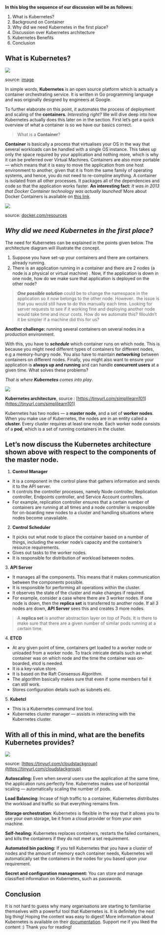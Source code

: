 **In this blog the sequence of our discussion will be as follows:**

1.  What is Kubernetes?
2.  Background on Container
3.  Why did we need Kubernetes in the first place?
4.  Discussion over Kubernetes architecture
5.  Kubernetes Benefits
6.  Conclusion

## **What is Kubernetes?**

![](https://miro.medium.com/max/1400/1*-v7aUpje1lN9cisuRvmZiA.png)

source: [image](https://www.a10networks.com/wp-content/uploads/OnDemandWebinar-Kubernetes-KeyGraphic-@2x-768x422.png)

In simple words, **Kubernetes** is an open source platform which is actually a container orchestrating service. It is written in Go programming language and was originally designed by engineers at Google.

To further elaborate on this point, it automates the process of deployment and scaling of the **containers**. _Interesting right?_ We will dive deep into how Kubernetes actually does this later on in the section. First let’s get a quick overview of what a container is so we have our basics correct.

> What is a **Container**?

**Container** is basically a process that virtualises your OS in the way that several workloads can be handled with a single OS instance. This takes up only the space required by your application and nothing more, which is why it can be preferred over Virtual Machines. Containers are also more portable — which means that it is easy to move the application from one host environment to another, given that it is from the same family of operating systems, and hence, you do not need to re-compline anything. A container is isolated from all other processes. It packages all of the dependencies and code so that the application works faster. **An interesting fact:** _It was in 2013 that Docker Container technology was actually launched!_ More about Docker Containers is available on [this link](https://docs.docker.com/get-started/#what-is-a-container).

![](https://miro.medium.com/max/1400/1*DV80EPvqFv6pkT6auMUWuQ.png)

source: [docker.com/resources](https://www.docker.com/resources/what-container/)

## **_Why did we need Kubernetes in the first place?_**

The need for Kubernetes can be explained in the points given below. The architecture diagram will illustrate the concept.

1.  Suppose you have set-up your containers and there are containers already running.
2.  There is an application running in a container and there are 2 nodes (a node is a physical or virtual machine) . Now, if the application is down in one node, how do we make sure that application is deployed on the other node?

> **_One possible solution_** could be to change the namespace in the application so it now belongs to the other node. However.. the issue is that you would still have to do this manually each time. Looking for server requests to see if it working fine and deploying another node would take time and incur costs. How do we automate this? Wouldn’t it be simpler if a machine did this for us?

**Another challenge:** running several containers on several nodes in a production environment.

With this, you have to **_schedule_** which container runs on which node. This is because you might need different types of containers for different nodes, e.g a memory-hungry node. You also have to maintain **_networking_** between containers on different nodes. Finally, you might also want to ensure your application is **always up and running** and can handle **concurrent users** at a given time. What solves these problems?

_That is where_ **_Kubernetes_** _comes into play_.

![](https://miro.medium.com/max/1400/1*9-wcLW_OSzBFvZcg7SF5FQ.png)

**Kubernetes architecture**, source : [https://tinyurl.com/simplilearn101](https://tinyurl.com/simplilearn101)

Kubernetes has two nodes — a **master node**, and a set of **worker nodes**. When you make use of Kubernetes, the nodes are in an entity called a **cluster.** Every cluster requires at least one node. Each worker node consists of a **pod**, which is a set of running containers in the cluster.

## Let’s now discuss the Kubernetes architecture shown above with respect to the components of the master node.

1.  **Control Manager**

-   It is a component in the control plane that gathers information and sends it to the API server.
-   It controls the controller processes, namely Node controller, Replication controller, Endpoints controller, and Service Account controllers.
-   For example, replication controller ensures that a certain number of containers are running at all times and a node controller is responsible for on-boarding new nodes to a cluster and handling situations where nodes become unavailable.

2. **Control Scheduler**

-   It picks out what node to place the container based on a number of things, including the worker node’s capacity and the container’s resource requirements.
-   Gives out tasks to the worker nodes.
-   It is responsible for distribution of workload between nodes.

3\. **API Server**

-   It manages all the components. This means that it makes communication between the components possible.
-   It is responsible for performing all operations within the cluster.
-   It observes the state of the cluster and make changes if required.
-   For example, consider a case where there are 3 worker nodes. If one node is down, then the **replica set** is transferred to another node. If all 3 nodes are down, **API Server** sees this and creates 3 more nodes.

> A **replica set** is another abstraction layer on top of Pods. It is there to make sure that there are a given number of similar pods running at a certain time.

4\. **ETCD**

-   At any given point of time, containers get loaded to a worker node or unloaded from a worker node. To track intricate details such as what container was on which node and the time the container was on-boarded, etcd is needed.
-   It is a key-value store.
-   It is based on the Raft Consensus Algorithm.
-   The algorithm basically makes sure that even if some members fail it can still work.
-   Stores configuration details such as subnets etc.

5\. **Kubetcl**

-   This is a Kubernetes command line tool.
-   Kubernetes cluster manager — assists in interacting with the Kubernetes cluster.

## With all of this in mind, what are the benefits Kubernetes provides?

![](https://miro.medium.com/max/1400/1*eLDBDioc_oCP263mVaVcgQ.png)

source: [https://tinyurl.com/cloudstackgroup](https://tinyurl.com/cloudstackgroup)

**Autoscaling:** Even when several users use the application at the same time, the application runs perfectly fine. Kubernetes makes use of horizontal scaling — automatically scaling the number of pods.

**Load Balancing**: Incase of high traffic to a container, Kubernetes distributes the workload and traffic so that everything remains firm.

**Storage orchestration**: Kubernetes is flexible in the way that it allows you to use your own storage, be it from a cloud provider or from your own machine.

**Self-healing:** Kubernetes replaces containers, restarts the failed containers, and kills the containers if they do not meet a set requirement.

**Automated bin packing:** If you tell Kubernetes that you have a cluster of nodes and the amount of memory each container needs, Kubernetes will automatically set the containers in the nodes for you based upon your requirement.

**Secret and configuration management:** You can store and manage classified information on Kubernetes, such as passwords.

## Conclusion

It is not hard to guess why many organisations are starting to familiarise themselves with a powerful tool that Kubernetes is. It is definitely the next big thing! Hoping the content was easy to digest! More information about Kubernetes is available on their [documentation](https://kubernetes.io/docs/home/). Support me if you liked the content :) Thank you for reading!